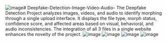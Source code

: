 ![image](https://github.com/user-attachments/assets/bd0db9c4-575b-4032-9c10-95908cfc1e86)# Deepfake-Detection-Image-Video-Audio-
The Deepfake Detection Project analyzes images, videos, and audio to identify morphing through a single upload interface. It displays the file type, morph status, confidence score, and affected areas based on visual, behavioral, and audio inconsistencies. The integration of all 3 files in a single website enhances the novelty of the project.
![image](https://github.com/user-attachments/assets/f3694812-7edd-4281-a7e2-59cbca3b0fde)
![image](https://github.com/user-attachments/assets/969f4eef-43d4-4d60-ab91-03c6a4d8d27a)
![image](https://github.com/user-attachments/assets/b70c341e-b532-4788-8235-22dd44516262)
![image](https://github.com/user-attachments/assets/39340d33-39c7-466e-9150-2a2cb885e310)
